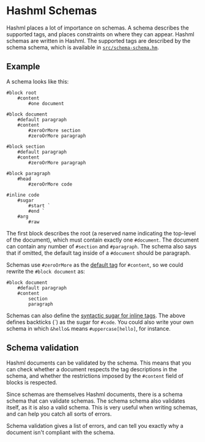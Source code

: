 # Hashml Schemas
Hashml places a lot of importance on schemas. A schema describes the supported tags, and places constraints on where they can appear. Hashml schemas are written in Hashml. The supported tags are described by the schema schema, which is available in [`src/schema-schema.hm`](../src/schema-schema.hm).

## Example
A schema looks like this:

```
#block root
	#content 
		#one document 

#block document
	#default paragraph
	#content
		#zeroOrMore section
		#zeroOrMore paragraph

#block section
	#default paragraph
	#content
		#zeroOrMore paragraph

#block paragraph
	#head
		#zeroOrMore code

#inline code
	#sugar
		#start `
		#end `
	#arg
		#raw
```

The first block describes the root (a reserved name indicating the top-level of the document), which must contain exactly one `#document`. The document can contain any number of `#section` and `#paragraph`. The schema also says that if omitted, the default tag inside of a `#document` should be paragraph.

Schemas use `#zeroOrMore` as the [default tag](./what-is-hashml.md#default-tags) for `#content`, so we could rewrite the `#block document` as:

```
#block document
	#default paragraph
	#content
		section
		paragraph
```

Schemas can also define the [syntactic sugar for inline tags](./what-is-hashml.md#inline-tags). The above defines backticks (\`) as the sugar for `#code`. You could also write your own schema in which `&hello&` means `#uppercase[hello]`, for instance.

## Schema validation
Hashml documents can be validated by the schema. This means that you can check whether a document respects the tag descriptions in the schema, and whether the restrictions imposed by the `#content` field of blocks is respected.

Since schemas are themselves Hashml documents, there is a schema schema that can validate schemas. The schema schema also validates itself, as it is also a valid schema. This is very useful when writing schemas, and can help you catch all sorts of errors.

Schema validation gives a list of errors, and can tell you exactly why a document isn't compliant with the schema.
